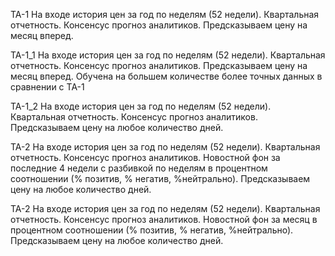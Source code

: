 TA-1
На входе история цен за год по неделям (52 недели). Квартальная отчетность. Консенсус прогноз аналитиков. 
Предсказываем цену на месяц вперед.

TA-1_1
На входе история цен за год по неделям (52 недели). Квартальная отчетность. Консенсус прогноз аналитиков.
Предсказываем цену на месяц вперед.
Обучена на большем количестве более точных данных в сравнении с TA-1

TA-1_2
На входе история цен за год по неделям (52 недели). Квартальная отчетность. Консенсус прогноз аналитиков.
Предсказываем цену на любое количество дней.

TA-2
На входе история цен за год по неделям (52 недели). Квартальная отчетность. Консенсус прогноз аналитиков. Новостной фон за последние 4 недели с разбивкой по неделям в процентном соотношении (% позитив, % негатив, %нейтрально).
Предсказываем цену на любое количество дней.

TA-2
На входе история цен за год по неделям (52 недели). Квартальная отчетность. Консенсус прогноз аналитиков. Новостной фон за месяц в процентном соотношении (% позитив, % негатив, %нейтрально).
Предсказываем цену на любое количество дней.